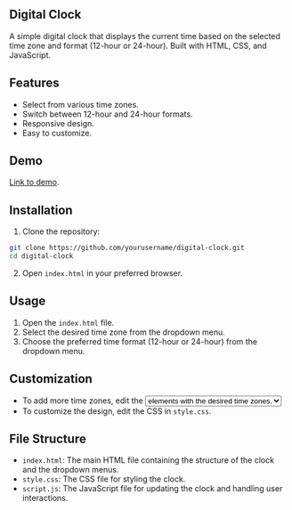 ## Digital Clock
A simple digital clock that displays the current time based on the selected time zone and format (12-hour or 24-hour). Built with HTML, CSS, and JavaScript.

## Features
- Select from various time zones.
- Switch between 12-hour and 24-hour formats.
- Responsive design.
- Easy to customize.

## Demo
[Link to demo](https://codepen.io/Shravan-Dalavi/pen/vYqxoGR).

## Installation

1. Clone the repository:
```bash
git clone https://github.com/yourusername/digital-clock.git
cd digital-clock
```
2. Open `index.html` in your preferred browser.

## Usage
1. Open the `index.html` file.
2. Select the desired time zone from the dropdown menu.
3. Choose the preferred time format (12-hour or 24-hour) from the dropdown menu.
## Customization
- To add more time zones, edit the <select> element in `index.html` and add more <option> elements with the desired time zones.
- To customize the design, edit the CSS in `style.css`.

## File Structure
- `index.html`: The main HTML file containing the structure of the clock and the dropdown menus.
- `style.css`: The CSS file for styling the clock.
- `script.js`: The JavaScript file for updating the clock and handling user interactions.
